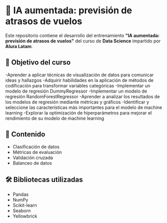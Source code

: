 # 🛬 IA aumentada: previsión de atrasos de vuelos
Este repositorio contiene el desarrollo del entrenamiento **"IA aumentada: previsión de atrasos de vuelos"** del curso de **Data Science** impartido por **Alura Latam**.

## 🎯 Objetivo del curso

-Aprender a aplicar técnicas de visualización de datos para comunicar ideas y hallazgos
-Adquirir habilidades en la aplicación de métodos de codificación para transformar variables categóricas
-Implementar un modelo de regresión DummyRegressor
-Implementar un modelo de regresión RandomForestRegressor
-Aprender a analizar los resultados de los modelos de regresión mediante métricas y gráficos
-Identificar y seleccione las características más importantes para el modelo de machine learning
-Explorar la optimización de hiperparámetros para mejorar el rendimiento de su modelo de machine learning

## 📁 Contenido

- Clasificación de datos
- Métricas de evaluación
- Validación cruzada
- Balanceo de datos
  
## 🛠️ Bibliotecas utilizadas

- Pandas
- NumPy
- Scikit-learn
- Seaborn
- Yellowbrick

